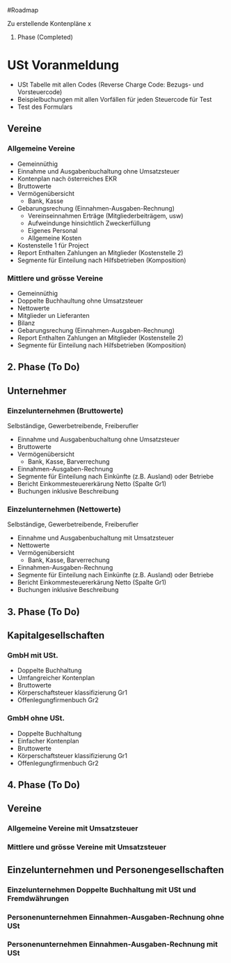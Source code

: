 #Roadmap 

Zu erstellende Kontenpläne x

1. Phase (Completed)
# USt Voranmeldung
- USt Tabelle mit allen Codes (Reverse Charge Code:  Bezugs- und Vorsteuercode)
- Beispielbuchungen mit allen Vorfällen für jeden Steuercode für Test
- Test des Formulars 

## Vereine
### Allgemeine  Vereine  
- Gemeinnüthig
- Einnahme und Ausgabenbuchaltung ohne Umsatzsteuer
- Kontenplan nach österreiches EKR
- Bruttowerte
- Vermögenübersicht
  - Bank, Kasse
- Gebarungsrechung (Einnahmen-Ausgaben-Rechnung)
  - Vereinseinnahmen Erträge (Mitgliederbeiträgem, usw)
  - Aufweindunge hinsichtlich Zweckerfüllung
  - Eigenes Personal
  - Allgemeine Kosten
- Kostenstelle 1 für Project
- Report Enthalten Zahlungen an Mitglieder (Kostenstelle 2) 
- Segmente für Einteilung nach Hilfsbetrieben (Komposition)
  
### Mittlere und grösse Vereine  
- Gemeinnüthig 
- Doppelte Buchhaultung ohne Umsatzsteuer
- Nettowerte
- Mitglieder un Lieferanten
- Bilanz 
- Gebarungsrechung (Einnahmen-Ausgaben-Rechnung)
- Report Enthalten Zahlungen an Mitglieder (Kostenstelle 2) 
- Segmente für Einteilung nach Hilfsbetrieben (Komposition)

## 2. Phase (To Do)

## Unternehmer

### Einzelunternehmen (Bruttowerte)
Selbständige, Gewerbetreibende, Freiberufler
- Einnahme und Ausgabenbuchaltung ohne Umsatzsteuer
- Bruttowerte 
- Vermögenübersicht 
  - Bank, Kasse, Barverrechung 
- Einnahmen-Ausgaben-Rechnung 
- Segmente für Einteilung nach Einkünfte (z.B. Ausland) oder Betriebe
- Bericht Einkommesteuererkärung Netto (Spalte Gr1)
- Buchungen inklusive Beschreibung


### Einzelunternehmen (Nettowerte)
Selbständige, Gewerbetreibende, Freiberufler
- Einnahme und Ausgabenbuchaltung mit Umsatzsteuer
- Nettowerte
- Vermögenübersicht 
  - Bank, Kasse, Barverrechung 
- Einnahmen-Ausgaben-Rechnung 
- Segmente für Einteilung nach Einkünfte (z.B. Ausland) oder Betriebe
- Bericht Einkommesteuererkärung Netto (Spalte Gr1)
- Buchungen inklusive Beschreibung

## 3. Phase (To Do)

## Kapitalgesellschaften 

### GmbH mit USt.
- Doppelte Buchhaltung
- Umfangreicher Kontenplan
- Bruttowerte
- Körperschaftsteuer klassifizierung Gr1
- Offenlegungfirmenbuch Gr2

### GmbH ohne USt.
- Doppelte Buchhaltung
- Einfacher Kontenplan
- Bruttowerte
- Körperschaftsteuer klassifizierung Gr1
- Offenlegungfirmenbuch Gr2
  
## 4. Phase (To Do)

## Vereine
### Allgemeine  Vereine  mit Umsatzsteuer
### Mittlere und grösse Vereine  mit Umsatzsteuer
## Einzelunternehmen und Personengesellschaften
### Einzelunternehmen Doppelte Buchhaltung mit USt und Fremdwährungen
### Personenunternehmen Einnahmen-Ausgaben-Rechnung ohne USt
### Personenunternehmen Einnahmen-Ausgaben-Rechnung mit USt

  
